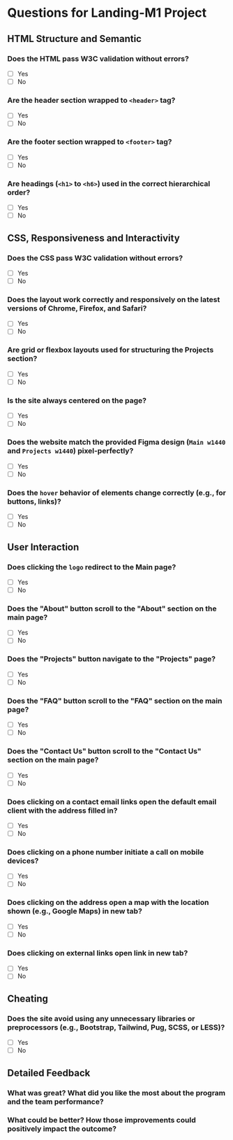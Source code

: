 # Questions for Landing-M1 Project

## HTML Structure and Semantic

### Does the HTML pass W3C validation without errors?

- [ ] Yes
- [ ] No

### Are the header section wrapped to `<header>` tag?

- [ ] Yes
- [ ] No

### Are the footer section wrapped to `<footer>` tag?

- [ ] Yes
- [ ] No

### Are headings (`<h1>` to `<h6>`) used in the correct hierarchical order?

- [ ] Yes
- [ ] No

## CSS, Responsiveness and Interactivity

### Does the CSS pass W3C validation without errors?

- [ ] Yes
- [ ] No

### Does the layout work correctly and responsively on the latest versions of Chrome, Firefox, and Safari?

- [ ] Yes
- [ ] No

### Are grid or flexbox layouts used for structuring the Projects section?

- [ ] Yes
- [ ] No

### Is the site always centered on the page?

- [ ] Yes
- [ ] No

### Does the website match the provided Figma design (`Main w1440` and `Projects w1440`) pixel-perfectly?

- [ ] Yes
- [ ] No

### Does the `hover` behavior of elements change correctly (e.g., for buttons, links)?

- [ ] Yes
- [ ] No

## User Interaction

### Does clicking the `logo` redirect to the Main page?

- [ ] Yes
- [ ] No

### Does the "About" button scroll to the "About" section on the main page?

- [ ] Yes
- [ ] No

### Does the "Projects" button navigate to the "Projects" page?

- [ ] Yes
- [ ] No

### Does the "FAQ" button scroll to the "FAQ" section on the main page?

- [ ] Yes
- [ ] No

### Does the "Contact Us" button scroll to the "Contact Us" section on the main page?

- [ ] Yes
- [ ] No

### Does clicking on a contact email links open the default email client with the address filled in?

- [ ] Yes
- [ ] No

### Does clicking on a phone number initiate a call on mobile devices?

- [ ] Yes
- [ ] No

### Does clicking on the address open a map with the location shown (e.g., Google Maps) in new tab?

- [ ] Yes
- [ ] No

### Does clicking on external links open link in new tab?

- [ ] Yes
- [ ] No

## Cheating

### Does the site avoid using any unnecessary libraries or preprocessors (e.g., Bootstrap, Tailwind, Pug, SCSS, or LESS)?

- [ ] Yes
- [ ] No

## Detailed Feedback

### What was great? What did you like the most about the program and the team performance?

### What could be better? How those improvements could positively impact the outcome?
